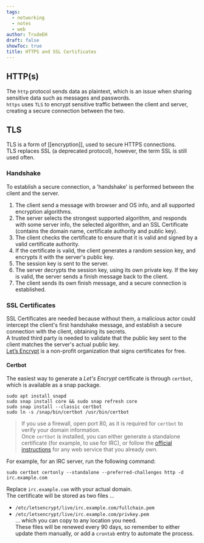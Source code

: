 ```yaml
---
tags:
  - networking
  - notes
  - web
author: TrudeEH
draft: false
showToc: true
title: HTTPS and SSL Certificates
---
```


## HTTP(s)

The `http` protocol sends data as plaintext, which is an issue when sharing sensitive data such as messages and passwords.  
`https` uses `TLS` to encrypt sensitive traffic between the client and server, creating a secure connection between the two.

## TLS

TLS is a form of [[encryption]], used to secure HTTPS connections.  
TLS replaces SSL (a deprecated protocol), however, the term SSL is still used often.

### Handshake

To establish a secure connection, a 'handshake' is performed between the client and the server.
1. The client send a message with browser and OS info, and all supported encryption algorithms.
2. The server selects the strongest supported algorithm, and responds with some server info, the selected algorithm, and an SSL Certificate (contains the domain name, certificate authority and public key).
3. The client checks the certificate to ensure that it is valid and signed by a valid certificate authority.
4. If the certificate is valid, the client generates a random session key, and encrypts it with the server's public key.
5. The session key is sent to the server.
6. The server decrypts the session key, using its own private key. If the key is valid, the server sends a finish message back to the client.
7. The client sends its own finish message, and a secure connection is established.

### SSL Certificates

SSL Certificates are needed because without them, a malicious actor could intercept the client's first handshake message, and establish a secure connection with the client, obtaining its secrets.  
A trusted third party is needed to validate that the public key sent to the client matches the server's actual public key.  
[Let’s Encrypt](https://letsencrypt.org) is a non-profit organization that signs certificates for free.

#### Certbot

The easiest way to generate a *Let's Encrypt* certificate is through `certbot`, which is available as a snap package.

```Shell
sudo apt install snapd
sudo snap install core && sudo snap refresh core
sudo snap install --classic certbot
sudo ln -s /snap/bin/certbot /usr/bin/certbot
```

> If you use a firewall, open port 80, as it is required for `certbot` to verify your domain information.  
> Once `certbot` is installed, you can either generate a standalone certificate (for example, to use for IRC), or follow the [official instructions](https://certbot.eff.org/instructions) for any web service that you already own.

For example, for an IRC server, run the following command:

```Shell
sudo certbot certonly --standalone --preferred-challenges http -d irc.example.com
```

Replace `irc.example.com` with your actual domain.  
The certificate will be stored as two files …
- `/etc/letsencrypt/live/irc.example.com/fullchain.pem`
- `/etc/letsencrypt/live/irc.example.com/privkey.pem`  
… which you can copy to any location you need.  
These files will be renewed every 90 days, so remember to either update them manually, or add a `crontab` entry to automate the process.

